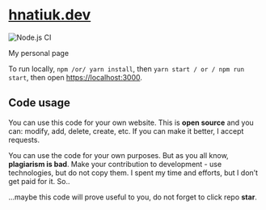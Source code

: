 # [hnatiuk.dev](http://hnatiuk.dev/)

![Node.js CI](https://github.com/mort-gh/hnatiuk.dev/workflows/Node.js%20CI/badge.svg)

My personal page

To run locally, `npm /or/ yarn install`, then `yarn start / or / npm run start`, then open [https://localhost:3000](https://localhost:3000/).

## Code usage

You can use this code for your own website. This is **open source** and you can: modify, add, delete, create, etc. If you can make it better, I accept requests.

You can use the code for your own purposes. But as you all know, **plagiarism is bad**. Make your contribution to development - use technologies, but do not copy them. I spent my time and efforts, but I don’t get paid for it. So..

...maybe this code will prove useful to you, do not forget to click repo **star**.
